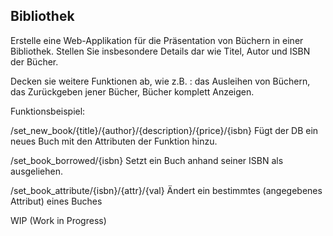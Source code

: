 Bibliothek
---
Erstelle eine Web-Applikation für die Präsentation von Büchern in einer Bibliothek. Stellen Sie insbesondere Details dar wie Titel, Autor und ISBN der Bücher.

Decken sie weitere Funktionen ab, wie z.B. : das Ausleihen von Büchern, das Zurückgeben jener Bücher, Bücher komplett Anzeigen.

Funktionsbeispiel:

/set_new_book/{title}/{author}/{description}/{price}/{isbn} Fügt der DB ein neues Buch mit den Attributen der Funktion hinzu.

/set_book_borrowed/{isbn} Setzt ein Buch anhand seiner ISBN als ausgeliehen.

/set_book_attribute/{isbn}/{attr}/{val} Ändert ein bestimmtes (angegebenes Attribut) eines Buches

WIP 
(Work in Progress)
